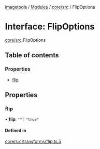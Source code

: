[imagetools](../README.md) / [Modules](../modules.md) / [core/src](../modules/core_src.md) / FlipOptions

# Interface: FlipOptions

[core/src](../modules/core_src.md).FlipOptions

## Table of contents

### Properties

- [flip](core_src.FlipOptions.md#flip)

## Properties

### flip

• **flip**: ``""`` \| ``"true"``

#### Defined in

[core/src/transforms/flip.ts:5](https://github.com/JonasKruckenberg/imagetools/blob/2fb948c/packages/core/src/transforms/flip.ts#L5)
